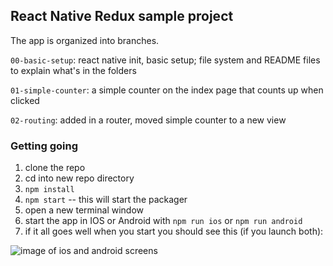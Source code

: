 ## React Native Redux sample project

The app is organized into branches.

`00-basic-setup`: react native init, basic setup; file system and README files to explain what's in the folders

`01-simple-counter`: a simple counter on the index page that counts up when clicked

`02-routing`: added in a router, moved simple counter to a new view

### Getting going
1. clone the repo
1. cd into new repo directory
1. `npm install`
1. `npm start` -- this will start the packager
1. open a new terminal window
1. start the app in IOS or Android with `npm run ios` or `npm run android`
1. if it all goes well when you start you should see this (if you launch both):

![image of ios and android screens](https://cloud.githubusercontent.com/assets/704514/20652461/94c679e4-b4ae-11e6-93c1-8e538e8803ee.png)
